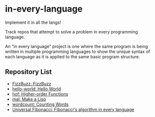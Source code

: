 # in-every-language

Implement it in all the langs!

Track repos that attempt to solve a problem in every programming language.

An “in every language” project is one where the same program is being written in multiple programming languages to show the unique syntax of each language as it is applied to the same basic program structure.

## Repository List

- [FizzBuzz: FizzBuzz](https://github.com/zenware/FizzBuzz)
- [hello-world: Hello World](https://github.com/leachim6/hello-world)
- [hof: Higher-order Functions](https://github.com/mtso/hof)
- [mal: Make a Lisp](https://github.com/kanaka/mal)
- [wordcount: Counting Words](https://github.com/juditacs/wordcount)
- [Universal Fibonacci: Fibonacci's algorithm in every language](https://github.com/MariusGarbea/UniversalFibonacci)
